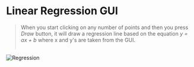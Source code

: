 # Linear Regression GUI

> When you start clicking on any number of points and then you press _Draw_ button, it will draw a regression line
> based on the equation _y = ax + b_ where x and y's are taken from the GUI. <br /><br />

![Regression](https://github.com/gurkandyilmaz/python_projects/blob/master/plot_linear_regression/linear_regression.PNG)

